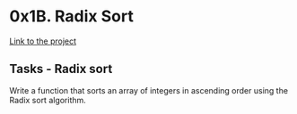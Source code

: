 # 0x1B. Radix Sort
[Link to the project](https://intranet.hbtn.io/projects/480)

## Tasks - Radix sort
Write a function that sorts an array of integers in ascending order using the Radix sort algorithm.
